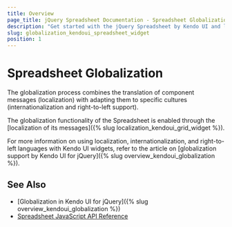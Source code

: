 ```yaml
---
title: Overview
page_title: jQuery Spreadsheet Documentation - Spreadsheet Globalization
description: "Get started with the jQuery Spreadsheet by Kendo UI and learn about the globalization options it supports."
slug: globalization_kendoui_spreadsheet_widget
position: 1
---
```


# Spreadsheet Globalization

The globalization process combines the translation of component messages (localization) with adapting them to specific cultures (internationalization and right-to-left support).

The globalization functionality of the Spreadsheet is enabled through the [localization of its messages]({% slug localization_kendoui_grid_widget %}).

For more information on using localization, internationalization, and right-to-left languages with Kendo UI widgets, refer to the article on [globalization support by Kendo UI for jQuery]({% slug overview_kendoui_globalization %}).

## See Also

* [Globalization in Kendo UI for jQuery]({% slug overview_kendoui_globalization %})
* [Spreadsheet JavaScript API Reference](/api/javascript/ui/spreadsheet)
